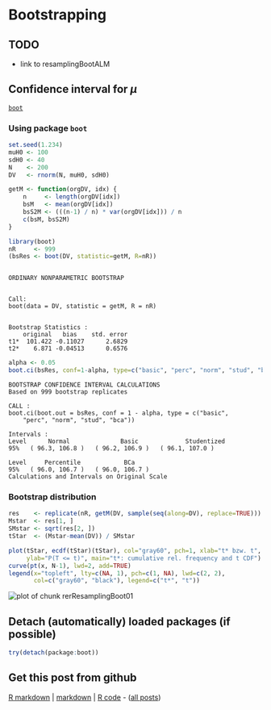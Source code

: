 Bootstrapping
=========================

TODO
-------------------------

 - link to resamplingBootALM

Confidence interval for $\mu$
-------------------------

[`boot`](http://cran.r-project.org/package=boot)

### Using package `boot`
    

```r
set.seed(1.234)
muH0 <- 100
sdH0 <- 40
N    <- 200
DV   <- rnorm(N, muH0, sdH0)
```



```r
getM <- function(orgDV, idx) {
    n     <- length(orgDV[idx])
    bsM   <- mean(orgDV[idx])
    bsS2M <- (((n-1) / n) * var(orgDV[idx])) / n
    c(bsM, bsS2M)
}

library(boot)
nR     <- 999
(bsRes <- boot(DV, statistic=getM, R=nR))
```

```

ORDINARY NONPARAMETRIC BOOTSTRAP


Call:
boot(data = DV, statistic = getM, R = nR)


Bootstrap Statistics :
    original   bias    std. error
t1*  101.422 -0.11027      2.6829
t2*    6.871 -0.04513      0.6576
```



```r
alpha <- 0.05
boot.ci(bsRes, conf=1-alpha, type=c("basic", "perc", "norm", "stud", "bca"))
```

```
BOOTSTRAP CONFIDENCE INTERVAL CALCULATIONS
Based on 999 bootstrap replicates

CALL : 
boot.ci(boot.out = bsRes, conf = 1 - alpha, type = c("basic", 
    "perc", "norm", "stud", "bca"))

Intervals : 
Level      Normal              Basic             Studentized     
95%   ( 96.3, 106.8 )   ( 96.2, 106.9 )   ( 96.1, 107.0 )  

Level     Percentile            BCa          
95%   ( 96.0, 106.7 )   ( 96.0, 106.7 )  
Calculations and Intervals on Original Scale
```


### Bootstrap distribution


```r
res    <- replicate(nR, getM(DV, sample(seq(along=DV), replace=TRUE)))
Mstar  <- res[1, ]
SMstar <- sqrt(res[2, ])
tStar  <- (Mstar-mean(DV)) / SMstar
```



```r
plot(tStar, ecdf(tStar)(tStar), col="gray60", pch=1, xlab="t* bzw. t",
     ylab="P(T <= t)", main="t*: cumulative rel. frequency and t CDF")
curve(pt(x, N-1), lwd=2, add=TRUE)
legend(x="topleft", lty=c(NA, 1), pch=c(1, NA), lwd=c(2, 2),
       col=c("gray60", "black"), legend=c("t*", "t"))
```

![plot of chunk rerResamplingBoot01](figure/rerResamplingBoot01.png) 


Detach (automatically) loaded packages (if possible)
-------------------------


```r
try(detach(package:boot))
```


Get this post from github
----------------------------------------------

[R markdown](https://github.com/dwoll/RExRepos/raw/master/Rmd/resamplingBoot.Rmd) | [markdown](https://github.com/dwoll/RExRepos/raw/master/md/resamplingBoot.md) | [R code](https://github.com/dwoll/RExRepos/raw/master/R/resamplingBoot.R) - ([all posts](https://github.com/dwoll/RExRepos))
